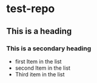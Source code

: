 # test-repo
## This is a heading
### This is a secondary heading

* first Item in the list
* second Item in the list
* Third item in the list
